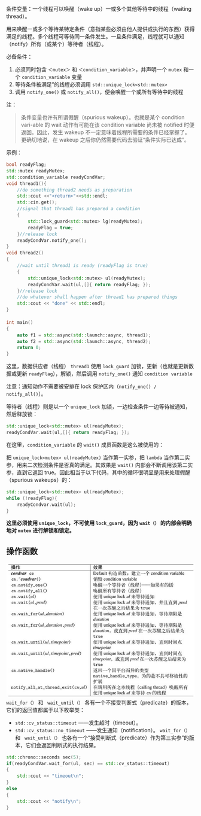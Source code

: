 条件变量：一个线程可以唤醒（wake up）一或多个其他等待中的线程（waiting thread）。

用来唤醒一或多个等待某特定条件（意指某些必须由他人提供或执行的东西）获得满足的线程。多个线程可等待同一条件发生。一旦条件满足，线程就可以通知（notify）所有（或某个）等待者（线程）。

必备条件：

1. 必须同时包含 `＜mutex＞` 和 `＜condition_variable＞`，并声明一个 `mutex` 和一个 `condition_variable` 变量
2. 等待条件被满足”的线程必须调用 `std::unique_lock<std::mutex>`
3. 调用 `notify_one()` 或 `notify_all()`，便会唤醒一个或所有等待中的线程


注：

> 条件变量也许有所谓假醒（spurious wakeup）。也就是某个 condition vari-able 的 wait 动作有可能在该 condition variable 尚未被 notified 时便返回。因此，发生 wakeup 不一定意味着线程所需要的条件已经掌握了。更确切地说，在 wakeup 之后你仍然需要代码去验证“条件实际已达成”。


示例：
```cpp
bool readyFlag;
std::mutex readyMutex;
std::condition_variable readyCondVar;
void thread1(){
    //do something thread2 needs as preparation
    std::cout <<"<return>"<<std::endl;
    std::cin.get();
    //signal that thread1 has prepared a condition
    {
        std::lock_guard<std::mutex> lg(readyMutex);
        readyFlag = true;
    }//release lock
    readyCondVar.notify_one();
}
void thread2()
{
	//wait until thread1 is ready (readyFlag is true)
    {
        std::unique_lock<std::mutex> ul(readyMutex);
		readyCondVar.wait(ul,[]{ return readyFlag; });
    }//release lock
	//do whatever shall happen after thread1 has prepared things
    std::cout << "done" << std::endl;
}

int main()
{
    auto f1 = std::async(std::launch::async, thread1);
    auto f2 = std::async(std::launch::async, thread2);
    return 0;
}
```

这里，数据供应者（线程） `thread1` 使用 `lock_guard` 加锁，更新（也就是更新数据或更新 `readyFlag`），解锁，然后调用 `notify_one()` 通知 `condition variable`

注意：通知动作不需要被安排在 lock 保护区内（`notify_one() / notify_all()`）。

等待者（线程）则是以一个 `unique_lock` 加锁，一边检查条件一边等待被通知，然后释放锁：
```cpp
std::unique_lock<std::mutex> ul(readyMutex);
readyCondVar.wait(ul,[]{ return readyFlag; });
```

在这里，`condition_variable` 的 `wait()` 成员函数是这么被使用的：

把 `unique_lock<mutex> ul(readyMutex)` 当作第一实参，把 `lambda` 当作第二实参，用来二次检测条件是否真的满足。其效果是 `wait()` 内部会不断调用该第二实参，直到它返回 true。因此相当于以下代码，其中的循环很明显是用来处理假醒（spurious wakeups）的：
```cpp
std::unique_lock<std::mutex> ul(readyMutex);
while (!readyFlag){
	readyCondvar.wait(ul);
}
```

**这里必须使用 `unique_lock`，不可使用 `lock_guard`，因为 `wait（）` 的内部会明确地对 `mutex` 进行解锁和锁定。**

## 操作函数

![](../images/Pasted%20image%2020230208181014.png)
`wait_for（）` 和 ` wait_until（）` 各有一个不接受判断式（predicate）的版本，它们的返回值都属于以下枚举类：
+ `std::cv_status::timeout` ——发生超时（timeout）。
+ `std::cv_status::no_timeout` ——发生通知（notification）。 
`wait_for（）` 和 ` wait_until（）` 也各有一个“接受判断式（predicate）作为第三实参”的版本，它们会返回判断式的执行结果。

```cpp
std::chrono::seconds sec(5);
if(readyCondVar.wait_for(ul, sec) == std::cv_status::timeout)
{
	std::cout << "timeout\n";
}
else
{
	std::cout << "notify\n";
}
```